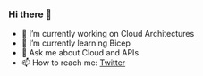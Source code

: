 ### Hi there 👋

- 🔭 I’m currently working on Cloud Architectures
- 🌱 I’m currently learning Bicep
- 💬 Ask me about Cloud and APIs
- 📫 How to reach me:  [Twitter](https://twitter.com/mas_que_crippa)


<!--
**MassimoC/MassimoC** is a ✨ _special_ ✨ repository because its `README.md` (this file) appears on your GitHub profile.

Here are some ideas to get you started:

- 🔭 I’m currently working on ...
- 🌱 I’m currently learning ...
- 👯 I’m looking to collaborate on ...
- 🤔 I’m looking for help with ...
- 💬 Ask me about ...
- 📫 How to reach me: ...
- 😄 Pronouns: ...
- ⚡ Fun fact: ...
-->
